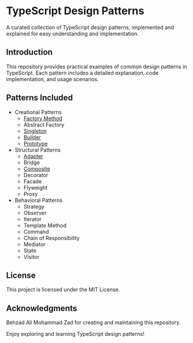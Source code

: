 # TypeScript Design Patterns

A curated collection of TypeScript design patterns, implemented and explained for easy understanding and implementation.

## Introduction

This repository provides practical examples of common design patterns in TypeScript. Each pattern includes a detailed explanation, code implementation, and usage scenarios.

## Patterns Included

- Creational Patterns
  - [Factory Method](src/creational/factory/factory.ts)
  - Abstract Factory
  - [Singleton](src/creational/singleton/singleton.ts)
  - [Builder](src/creational/builder/builder.ts)
  - [Prototype](src/creational/prototype/prototype.ts)
- Structural Patterns
  - [Adapter](src/structural/adapter/adapter.ts)
  - Bridge
  - [Composite](src/structural/composite/composite.ts)
  - Decorator
  - Facade
  - Flyweight
  - Proxy
- Behavioral Patterns
  - Strategy
  - Observer
  - Iterator
  - Template Method
  - Command
  - Chain of Responsibility
  - Mediator
  - State
  - Visitor

## License

This project is licensed under the MIT License.

## Acknowledgments

Behzad Ali Mohammad Zad for creating and maintaining this repository.

Enjoy exploring and learning TypeScript design patterns!
